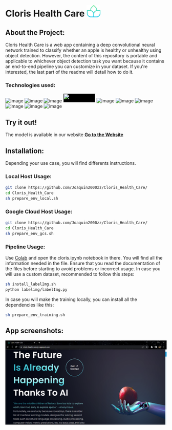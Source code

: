 # Cloris Health Care <img style="transform: translateY(3px);" src="https://github.com/Joaquin2000zz/Cloris_Health_Care/blob/main/src/style/assets/logo.png?raw=true" height="40px">
## About the Project:
Cloris Health Care is a web app containing a deep convolutional neural network trained to classify whether an apple is healthy or unhealthy using object detection. However, the content of this repository is portable and applicable to whichever object detection task you want because it contains an end-to-end pipeline you can customize in your dataset. If you're interested, the last part of the readme will detail how to do it.
### Technologies used:
![image](https://img.shields.io/badge/Colab-F9AB00?style=for-the-badge&logo=googlecolab&color=525252)
![image](https://img.shields.io/badge/Google_Cloud-4285F4?style=for-the-badge&logo=google-cloud&logoColor=white)
![image](https://img.shields.io/badge/Jupyter-F37626.svg?&style=for-the-badge&logo=Jupyter&logoColor=white)
<img style="background-color: #000000;" src="https://github.com/onnx/onnx.github.io/blob/main/images/ONNX-Logo.svg?raw=true" height="28px" width="100px">
![image](https://img.shields.io/badge/Python-FFD43B?style=for-the-badge&logo=python&logoColor=blue)
![image](https://img.shields.io/badge/PyTorch-EE4C2C?style=for-the-badge&logo=pytorch&logoColor=white)
![image](https://img.shields.io/badge/React-20232A?style=for-the-badge&logo=react&logoColor=61DAFB)
![image](https://img.shields.io/badge/Tailwind_CSS-38B2AC?style=for-the-badge&logo=tailwind-css&logoColor=white)
![image](https://img.shields.io/badge/TensorFlow-FF6F00?style=for-the-badge&logo=tensorflow&logoColor=white)
![image](https://img.shields.io/badge/Vite-B73BFE?style=for-the-badge&logo=vite&logoColor=FFD62E)

## Try it out!
The model is available in our website <a href="https://cloris-health-care.rj.r.appspot.com/"> <b>Go to the Website</b></a>

## Installation:

Depending your use case, you will find differents instructions.

### Local Host Usage:
```bash
git clone https://github.com/Joaquin2000zz/Cloris_Health_Care/
cd Cloris_Health_Care
sh prepare_env_local.sh
```

### Google Cloud Host Usage:
```bash
git clone https://github.com/Joaquin2000zz/Cloris_Health_Care/
cd Cloris_Health_Care
sh prepare_env_gcs.sh
```

### Pipeline Usage:

Use [Colab](https://colab.research.google.com/) and open the cloris.ipynb notebook in there. You will find all the information needed in the file. Ensure that you read the documentation of the files before starting to avoid problems or incorrect usage. In case you will use a custom dataset, recommended to follow this steps:

```bash
sh install_labelImg.sh
python labelimg/labelImg.py
```

In case you will make the training locally, you can install all the dependencies like this:

```bash
sh prepare_env_training.sh
```

## App screenshots:
![alt text](https://github.com/Joaquin2000zz/Cloris_Health_Care/blob/main/src/style/assets/appSS.png?raw=true)
